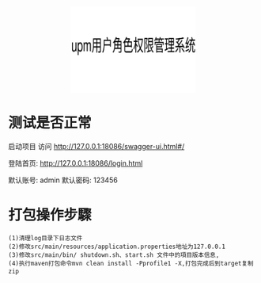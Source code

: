 ﻿
<p align="center">
<img src="https://github.com/15838028035/upm/blob/master/src/main/resources/banner.svg" alt="upm" align="middle" width="50%" height="50%" />
<p>

# 测试是否正常
 启动项目
访问
http://127.0.0.1:18086/swagger-ui.html#/

登陆首页:
http://127.0.0.1:18086/login.html

默认账号:
    admin 
默认密码:
    123456

# 打包操作步驟
    (1)清理log目录下日志文件
    (2)修改src/main/resources/application.properties地址为127.0.0.1
    (3)修改src/main/bin/ shutdown.sh、start.sh 文件中的項目版本信息,
    (4)执行maven打包命令mvn clean install -Pprofile1 -X,打包完成后到target复制zip
